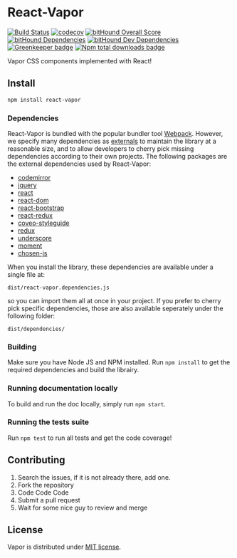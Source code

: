 # React-Vapor

[![Build Status](https://travis-ci.org/coveo/react-vapor.svg?branch=master)](https://travis-ci.org/coveo/react-vapor)
[![codecov](https://codecov.io/gh/coveo/react-vapor/branch/master/graph/badge.svg)](https://codecov.io/gh/coveo/react-vapor)
[![bitHound Overall Score](https://www.bithound.io/github/coveo/react-vapor/badges/score.svg)](https://www.bithound.io/github/coveo/react-vapor)
[![bitHound Dependencies](https://www.bithound.io/github/coveo/react-vapor/badges/dependencies.svg)](https://www.bithound.io/github/coveo/react-vapor/master/dependencies/npm)
[![bitHound Dev Dependencies](https://www.bithound.io/github/coveo/react-vapor/badges/devDependencies.svg)](https://www.bithound.io/github/coveo/react-vapor/master/dependencies/npm)
[![Greenkeeper badge](https://badges.greenkeeper.io/coveo/react-vapor.svg)](https://greenkeeper.io/)
[![Npm total downloads badge](https://img.shields.io/npm/dt/react-vapor.svg)](https://www.npmjs.com/package/react-vapor)

Vapor CSS components implemented with React!

## Install
```sh
npm install react-vapor
```

### Dependencies
React-Vapor is bundled with the popular bundler tool [Webpack](https://webpack.js.org/). However, we specify many dependencies as [externals](https://webpack.js.org/configuration/externals/#src/components/Sidebar/Sidebar.jsx) to maintain the library at a reasonable size, and to allow developers to cherry pick missing dependencies according to their own projects. The following packages are the external dependencies used by React-Vapor:      

- [codemirror](https://www.npmjs.com/package/codemirror)  
- [jquery](https://www.npmjs.com/package/jquery)  
- [react](https://www.npmjs.com/package/react)  
- [react-dom](https://www.npmjs.com/package/react-dom)  
- [react-bootstrap](https://www.npmjs.com/package/react-bootstrap)  
- [react-redux](https://www.npmjs.com/package/react-redux)  
- [coveo-styleguide](https://www.npmjs.com/package/coveo-styleguide)  
- [redux](https://www.npmjs.com/package/redux)  
- [underscore](https://www.npmjs.com/package/underscore)  
- [moment](https://www.npmjs.com/package/moment)     
- [chosen-js](https://www.npmjs.com/package/chosen-js)

When you install the library, these dependencies are available under a single file at:    

```  
dist/react-vapor.dependencies.js  
```  

so you can import them all at once in your project. If you prefer to cherry pick specific dependencies, those are also available seperately under the following folder:   
 
```  
dist/dependencies/  
```  
 
   


### Building
Make sure you have Node JS and NPM installed.
Run `npm install` to get the required dependencies and build the librairy.

### Running documentation locally
To build and run the doc locally, simply run `npm start`.

### Running the tests suite
Run `npm test` to run all tests and get the code coverage!

## Contributing
1. Search the issues, if it is not already there, add one.
2. Fork the repository
3. Code Code Code
4. Submit a pull request
5. Wait for some nice guy to review and merge

## License
Vapor is distributed under [MIT license](LICENSE).

